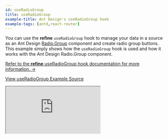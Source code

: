 ```yaml
---
id: useRadioGroup
title: useRadioGroup
example-title: Ant Design's useRadioGroup hook
example-tags: [antd,react-router]
---
```


You can use the **refine** `useRadioGroup` hook to manage your data in a source as an Ant Design [Radio.Group](https://ant.design/components/radio/#components-radio-demo-radiogroup-with-name) component and create radio group buttons. This example simply shows how the `useRadioGroup` hook is used and how it works with the Ant Design Radio.Group component.

[Refer to the **refine** useRadioGroup hook documentation for more information. →](/docs/api-reference/antd/hooks/field/useRadioGroup/)

[View useRadioGroup Example Source](https://github.com/pankod/refine/tree/master/examples/field/useRadioGroup)

<iframe loading="lazy" src="https://stackblitz.com//github/pankod/refine/tree/master/examples/field/useRadioGroup?embed=1&view=preview&theme=dark&preset=node"
    style={{width: "100%", height:"80vh", border: "0px", borderRadius: "8px", overflow:"hidden"}}
    title="refine-use-radio-group-example"
></iframe>
